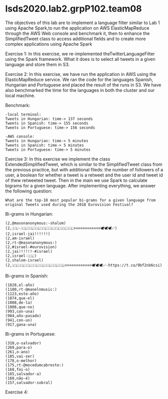 # lsds2020.lab2.grpP102.team08

The objectives of this lab are to implement a language filter similar to Lab 1 using Apache Spark,to run the application on AWS ElasticMapReduce through the AWS Web console and benchmark it, then to enhance the SimplifiedTweet class to access additional fields and to create more complex applications using Apache Spark

Exercise 1:
In this exercise, we re-implemented theTwitterLanguageFilter using the Spark framework. What it does is to  select  all  tweets  in  a  given  language  and  store  them  in S3.

Exercise 2:
In this exercise, we have run the application in AWS using the ElasticMapReduce service. We ran the code for the languages Spanish, Hungarian and Portuguese and placed the result of the runs in S3. We have also benchmarked the time for the languages in both the cluster and our local machine.

Benchmark:

    -local terminal:
    Tweets in Hungarian: time-> 137 seconds
    Tweets in Spanish: time-> 155 seconds
    Tweets in Portuguese: time-> 156 seconds
    
    -AWS console:
    Tweets in Hungarian: time-> 5 minutes
    Tweets in Spanish: time-> 5 minutes
    Tweets in Portuguese: time-> 5 minutes
    

Exercise 3:
In this exercise we implement the class ExtendedSimplifiedTweet, which is similar to the SimplifiedTweet class from the previous practice, but with additional fileds: the number of followers of a user, a boolean for whether a tweet is a retweet and the user id and tweet id of thew retweeted tweet.
Then in the main we use Spark to calculate bigrams for a given language.
After implementing everything, we answer the following question:

    What are the top-10 most popular bi-grams for a given language from original Tweets used during the 2018 Eurovision Festival?
  
  Bi-grams in Hungarian:
    
    (2,@masonanonymous:-shalom)
    (2,🇮🇱-🇮🇱🇮🇱🇮🇱🇮🇱🇮🇱🇮🇱🇮🇱🇮🇱✡️✡️✡️✡️✡️✡️✡️✡️✡️✡️✡️✡️🕊🕊🕊✅)
    (2,israel-jai!!!!!!)
    (2,am-israel)
    (2,rt-@masonanonymous:)
    (2,#israel-#eurovision)
    (2,jai!!!!!!-#israel)
    (2,israel-🇮🇱)
    (2,shalom-israel)
    (2,🇮🇱🇮🇱🇮🇱🇮🇱🇮🇱🇮🇱🇮🇱🇮🇱✡️✡️✡️✡️✡️✡️✡️✡️✡️✡️✡️✡️🕊🕊🕊✅-https://t.co/9bf2nb6csi)
    
  Bi-grams in Spanish:
  
    (1828,el-año)
    (1180,rt-@manelnmusic:)
    (1123,este-año)
    (1074,que-el)
    (1008,de-la)
    (1008,que-no)
    (993,con-una)
    (984,año-pasado)
    (941,con-un)
    (917,gana-una)

  Bi-grams in Portuguese:
  
    (310,o-salvador)
    (269,para-o)
    (261,o-ano)
    (185,vai-ser)
    (178,o-melhor)
    (175,rt-@mocedumcabreste:)
    (168,foi-o)
    (165,salvador-a)
    (160,não-é)
    (157,salvador-sobral)

Exercise 4:
